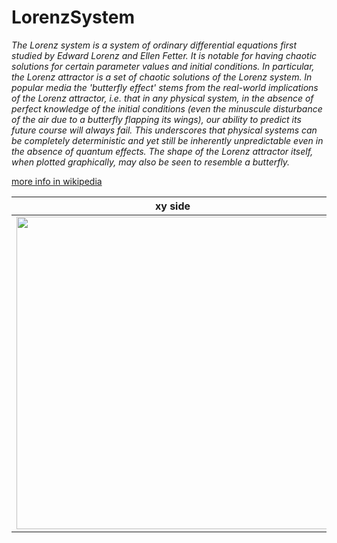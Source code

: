 

  
# LorenzSystem

*The Lorenz system is a system of ordinary differential equations first studied by Edward Lorenz and Ellen Fetter. It is notable for having chaotic solutions for certain parameter values and initial conditions. In particular, the Lorenz attractor is a set of chaotic solutions of the Lorenz system. In popular media the 'butterfly effect' stems from the real-world implications of the Lorenz attractor, i.e. that in any physical system, in the absence of perfect knowledge of the initial conditions (even the minuscule disturbance of the air due to a butterfly flapping its wings), our ability to predict its future course will always fail. This underscores that physical systems can be completely deterministic and yet still be inherently unpredictable even in the absence of quantum effects. The shape of the Lorenz attractor itself, when plotted graphically, may also be seen to resemble a butterfly.* 

<a href = "https://en.wikipedia.org/wiki/Lorenz_system"> more info in wikipedia</a>
<div align="center">
  
|  xy side     | zx side        | zy side   |
|--------------|----------------|-----------|
|<img width =500 src="https://github.com/ranon-rat/LorenzSystem/blob/main/images/xy.png">|<img width=500 src="https://github.com/ranon-rat/LorenzSystem/blob/main/images/xz.png"> | <img width=500 src="https://github.com/ranon-rat/LorenzSystem/blob/main/images/zy.png">|
</div>
